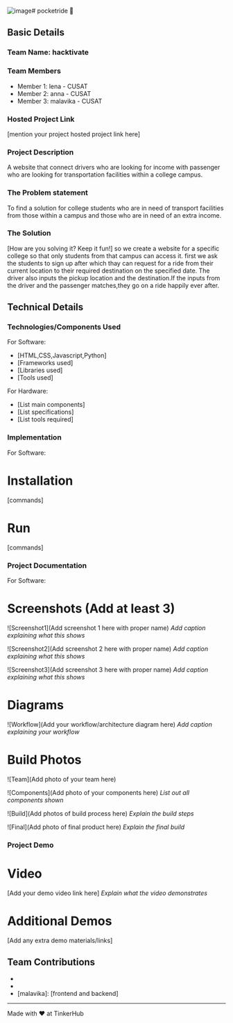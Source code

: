 ![image](https://github.com/user-attachments/assets/710e4e26-6a63-4542-ac81-c56ab23d6bad)# pocketride 🎯


## Basic Details 
### Team Name: hacktivate


### Team Members
- Member 1: lena - CUSAT
- Member 2: anna - CUSAT
- Member 3: malavika - CUSAT

### Hosted Project Link
[mention your project hosted project link here]

### Project Description
A website that connect drivers who are looking for income with passenger who are looking for transportation facilities within a college campus.

### The Problem statement
To find a solution for college students who are in need of transport facilities from those within a  campus and those who are in need of an extra income.
### The Solution
[How are you solving it? Keep it fun!]
so we create a website for a specific college so that only students from that campus can access it. first we ask the students to sign up after which thay can request for a ride from their current location to their required destination on the specified date. The driver also inputs the pickup location and the destination.If the inputs from the driver and the passenger matches,they go on a ride happily ever after.

## Technical Details
### Technologies/Components Used
For Software:
- [HTML,CSS,Javascript,Python]
- [Frameworks used]
- [Libraries used]
- [Tools used]

For Hardware:
- [List main components]
- [List specifications]
- [List tools required]

### Implementation
For Software:
# Installation
[commands]

# Run
[commands]

### Project Documentation
For Software:

# Screenshots (Add at least 3)


![Screenshot1](Add screenshot 1 here with proper name)
*Add caption explaining what this shows*

![Screenshot2](Add screenshot 2 here with proper name)
*Add caption explaining what this shows*

![Screenshot3](Add screenshot 3 here with proper name)
*Add caption explaining what this shows*

# Diagrams
![Workflow](Add your workflow/architecture diagram here)
*Add caption explaining your workflow*


# Build Photos
![Team](Add photo of your team here)


![Components](Add photo of your components here)
*List out all components shown*

![Build](Add photos of build process here)
*Explain the build steps*

![Final](Add photo of final product here)
*Explain the final build*

### Project Demo
# Video
[Add your demo video link here]
*Explain what the video demonstrates*

# Additional Demos
[Add any extra demo materials/links]

## Team Contributions
- [anna]: [frontend]
- [lena]: [backend]
- [malavika]: [frontend and backend]

---
Made with ❤️ at TinkerHub

